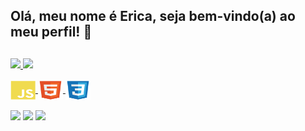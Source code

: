 ## Olá, meu nome é Erica, seja bem-vindo(a) ao meu perfil! 💜

## 

<div>
  <a href="https://github.com/ericarvalho">
  <img height="150em" src="https://github-readme-stats.vercel.app/api?username=ericarvalho&show_icons=true&theme=material-palenight&include_all_commits=true&count_private=true"/>
  <img height="150em" src="https://github-readme-stats.vercel.app/api/top-langs/?username=ericarvalho&layout=compact&langs_count=6&theme=material-palenight"/>
</div>
<div style="display: inline_block"><br>
  <img align="center" alt="Js" height="30" width="40" src="https://raw.githubusercontent.com/devicons/devicon/master/icons/javascript/javascript-plain.svg">
  <img align="center" alt="HTML" height="30" width="40" src="https://raw.githubusercontent.com/devicons/devicon/master/icons/html5/html5-original.svg">
  <img align="center" alt="CSS" height="30" width="40" src="https://raw.githubusercontent.com/devicons/devicon/master/icons/css3/css3-original.svg">
</div>
 
 <br>
 
 
<div> 
 <a href="https://instagram.com/_ericac" target="_blank"><img src="https://img.shields.io/badge/-Instagram-%23E4405F?style=for-the-badge&logo=instagram&logoColor=white" target="_blank"></a>
 <a href = "mailto:ericarvalho.santos@gmail.com.com"><img src="https://img.shields.io/badge/-Gmail-%23333?style=for-the-badge&logo=gmail&logoColor=white" target="_blank"></a>
 <a href="https://www.linkedin.com/in/ericarvalho-santos" target="_blank"><img src="https://img.shields.io/badge/-LinkedIn-%230077B5?style=for-the-badge&logo=linkedin&logoColor=white" target="_blank"></a> 
 
  
</div>
